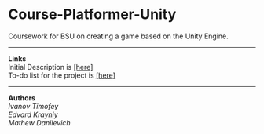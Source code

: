 # Course-Platformer-Unity

Coursework for BSU on creating a game based on the Unity Engine.

---

**Links**  
Initial Description is [[here]](Design%20Docs/inital-plot-rus.md)  
To-do list for the project is [[here]](../../projects/1)

---

**Authors**  
*Ivanov Timofey  
Edvard Krayniy  
Mathew Danilevich* 
